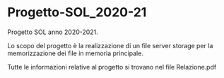 # Progetto-SOL_2020-21
Progetto SOL anno 2020-2021.

Lo scopo del progetto è la realizzazione di un file server storage per la memorizzazione dei file in memoria
principale.

Tutte le informazioni relative al progetto si trovano nel file Relazione.pdf
